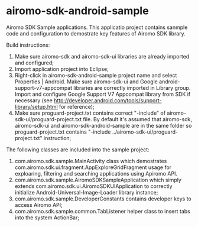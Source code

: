 airomo-sdk-android-sample
==================
Airomo SDK Sample applications. This applicatio project contains sanmple code and configuration to demostrate key features of Airomo SDK library.

Build instructions:

1. Make sure airomo-sdk and airomo-sdk-ui libraries are already imported and configured;
2. Import application project into Eclipse;
3. Right-click in airomo-sdk-android-sample project name and select Properties | Android. Make sure airomo-sdk-ui and Google android-support-v7-appcompat libraries  are correctly imported in Library group. Import and configure Google Support V7 Appcompat library from SDK if necessary (see http://developer.android.com/tools/support-library/setup.html for reference);
4. Make sure proguard-project.txt contains correct "-include" of airomo-sdk-ui/proguard-project.txt file. By default it's assumed that airomo-sdk, airomo-sdk-ui and airomo-sdk-android-sample are in the same folder so proguard-project.txt contains "-include ../airomo-sdk-ui/proguard-project.txt" instruction;

The following classes are included into the sample project:

1) com.airomo.sdk.sample.MainActivity class which demostrates com.airomo.sdk.ui.fragment.AppExploreGridFragment usage for exploaring, filtering and searching applications using Apiromo API.
2) com.airomo.sdk.sample.AiromoSDKSampleApplication which simply extends com.airomo.sdk.ui.AiromoSDKUIApplication to correctly initialize Android-Universal-Image-Loader library instance;
3) com.airomo.sdk.sample.DeveloperConstants contains developer keys to access Airomo API;
4) com.airomo.sdk.sample.common.TabListener helper class to insert tabs into the system ActionBar;


